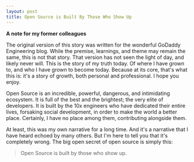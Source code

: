 ```yaml
---
layout: post
title: Open Source is Built By Those Who Show Up
---
```

<div class="box">
    <i class="fa fa-sticky-note-o"></i> <strong>A note for my former colleagues</strong>
    <p>
        The original version of this story was written for the wonderful GoDaddy Engineering blog. While the premise, learnings, and theme may remain the same, this is not that story. That version has not seen the light of day, and likely never will. This is the story of my truth today. Of where I have grown to, and who I have grown to become today. Because at its core, that's what this is: it's a story of growth, both personal and professional. I hope you enjoy.
    </p>
</div>
Open Source is an incredible, powerful, dangerous, and intimidating ecosystem. It is full of the best and the brightest; the very elite of developers. It is built by the 10x engineers who have dedicated their entire lives, forsaking social development, in order to make the world a better place. Certainly, I have no place among them, contributing alongside them.

At least, this was my own narrative for a long time. And it's a narrative that I have heard echoed by many others. But I'm here to tell you that it's completely wrong. The big open secret of open source is simply this:

> Open Source is built by those who show up.

